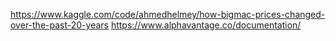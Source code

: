 https://www.kaggle.com/code/ahmedhelmey/how-bigmac-prices-changed-over-the-past-20-years
https://www.alphavantage.co/documentation/
